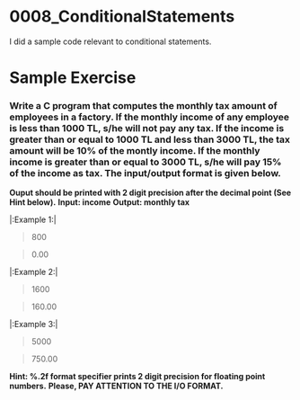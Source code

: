 # 0008_ConditionalStatements

I did a sample code relevant to conditional statements.

# Sample Exercise

### Write a C program that computes the monthly tax amount of employees in a factory. If the monthly income of any employee is less than 1000 TL, s/he will not pay any tax. If the income is greater than or equal to 1000 TL and less than 3000 TL, the tax amount will be 10% of the montly income. If the monthly income is greater than or equal to 3000 TL, s/he will pay 15% of the income as tax. The input/output format is given below.

**Ouput should be printed with 2 digit precision after the decimal point (See Hint below).**
**Input: income**
**Output: monthly tax**

|:Example 1:|
>800

>0.00

|:Example 2:|
>1600

>160.00

|:Example 3:|
>5000

>750.00

**Hint: %.2f format specifier prints 2 digit precision for floating point numbers.**
**Please, PAY ATTENTION TO THE I/O FORMAT.**
